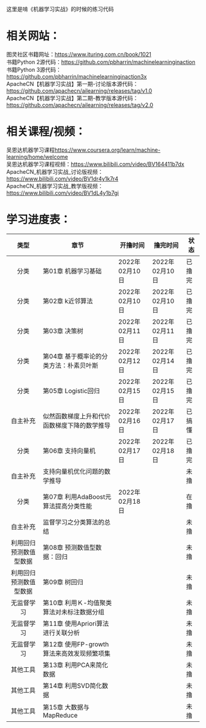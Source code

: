 这里是啃《机器学习实战》的时候的练习代码  
# 相关网站：  
图灵社区书籍网址：<https://www.ituring.com.cn/book/1021>  
书籍Python 2源代码：<https://github.com/pbharrin/machinelearninginaction>  
书籍Python 3源代码：<https://github.com/pbharrin/machinelearninginaction3x>  
ApacheCN【机器学习实战】第一期-讨论版本源代码：<https://github.com/apachecn/ailearning/releases/tag/v1.0>  
ApacheCN【机器学习实战】第二期-教学版本源代码：<https://github.com/apachecn/ailearning/releases/tag/v2.0>  
# 相关课程/视频：
吴恩达机器学习课程<https://www.coursera.org/learn/machine-learning/home/welcome>  
吴恩达机器学习课程视频：<https://www.bilibili.com/video/BV164411b7dx>  
ApacheCN_机器学习实战_讨论版视频：<https://www.bilibili.com/video/BV1dr4y1k7r4>  
ApacheCN_机器学习实战_教学版视频：<https://www.bilibili.com/video/BV1dL4y1b7gi>  
# 学习进度表：
|类型|章节|开撸时间|撸完时间|状态|
|:----:|----|----|----|----|
|分类|第01章 机器学习基础|2022年02月10日|2022年02月10日|已撸完|
|分类|第02章 k近邻算法|2022年02月10日|2022年02月10日|已撸完|
|分类|第03章 决策树|2022年02月11日|2022年02月11日|已撸完|
|分类|第04章 基于概率论的分类方法：朴素贝叶斯|2022年02月12日|2022年02月14日|已撸完|
|分类|第05章 Logistic回归|2022年02月15日|2022年02月15日|已撸完|
|自主补充|似然函数梯度上升和代价函数梯度下降的数学推导|2022年02月16日|2022年02月17日|已搞懂|
|分类|第06章 支持向量机|2022年02月17日|2022年02月18日|已撸完|
|自主补充|支持向量机优化问题的数学推导|||未撸|
|分类|第07章 利用AdaBoost元算法提高分类性能|2022年02月18日||在撸|
|自主补充|监督学习之分类算法的总结|||未撸|
|利用回归预测数值型数据|第08章 预测数值型数据：回归|||未撸|
|利用回归预测数值型数据|第09章 树回归|||未撸|
|无监督学习|第10章 利用Ｋ-均值聚类算法对未标注数据分组|||未撸|
|无监督学习|第11章 使用Apriori算法进行关联分析|||未撸|
|无监督学习|第12章 使用FP-growth算法来高效发现频繁项集|||未撸|
|其他工具|第13章 利用PCA来简化数据|||未撸|
|其他工具|第14章 利用SVD简化数据|||未撸|
|其他工具|第15章 大数据与MapReduce|||未撸|
